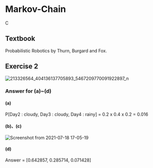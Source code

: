 # Markov-Chain
C
## Textbook
Probabilistic Robotics by Thurn, Burgard and Fox.
## Exercise 2

![213326564_404136137705893_5467209770091922897_n](https://user-images.githubusercontent.com/66109376/126061881-b6250cce-4f28-46ce-96d1-43ceb0072ed4.png)

### Answer for (a)~(d)
#### (a)
P[Day2 : cloudy, Day3 : cloudy, Day4 : rainy] = 0.2 x 0.4 x 0.2 = 0.016
#### (b)、(c)

![Screenshot from 2021-07-18 17-05-19](https://user-images.githubusercontent.com/66109376/126062051-135b2eb5-54a5-4ec4-992f-af6069f3c40f.png)

#### (d)
Answer = [0.642857, 0.285714, 0.071428]
